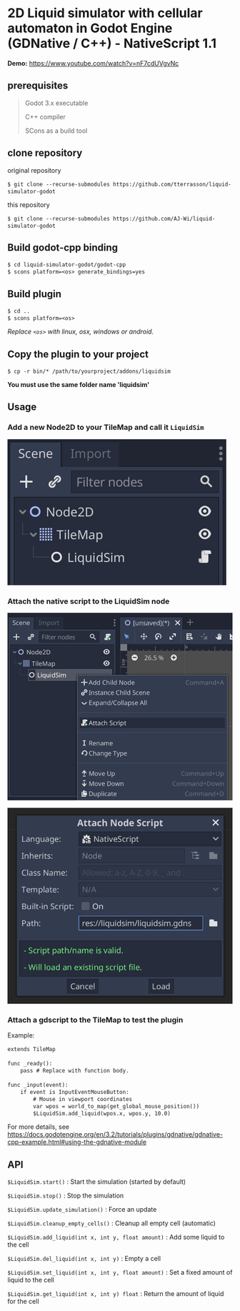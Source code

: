 # 2D Liquid simulator with cellular automaton in Godot Engine (GDNative / C++) - NativeScript 1.1

**Demo:** https://www.youtube.com/watch?v=nF7cdUVgvNc

## prerequisites

> Godot 3.x executable
>
> C++ compiler
>
> SCons as a build tool

## clone repository

original repository

```
$ git clone --recurse-submodules https://github.com/tterrasson/liquid-simulator-godot
```

this repository

```
$ git clone --recurse-submodules https://github.com/AJ-Wi/liquid-simulator-godot
```

## Build godot-cpp binding

```
$ cd liquid-simulator-godot/godot-cpp
$ scons platform=<os> generate_bindings=yes
```

## Build plugin

```
$ cd ..
$ scons platform=<os>
```

_Replace `<os>` with linux, osx, windows or android._

## Copy the plugin to your project

```
$ cp -r bin/* /path/to/yourproject/addons/liquidsim
```

**You must use the same folder name 'liquidsim'**

## Usage

### Add a new Node2D to your TileMap and call it `LiquidSim`

![alt text](doc/media/1.png?raw=true)

### Attach the native script to the LiquidSim node

![alt text](doc/media/2.png?raw=true)

![alt text](doc/media/3.png?raw=true)

### Attach a gdscript to the TileMap to test the plugin

Example:

```
extends TileMap

func _ready():
	pass # Replace with function body.

func _input(event):
	if event is InputEventMouseButton:
        # Mouse in viewport coordinates
		var wpos = world_to_map(get_global_mouse_position())
		$LiquidSim.add_liquid(wpos.x, wpos.y, 10.0)
```

For more details, see https://docs.godotengine.org/en/3.2/tutorials/plugins/gdnative/gdnative-cpp-example.html#using-the-gdnative-module

## API

`$LiquidSim.start()` : Start the simulation (started by default)

`$LiquidSim.stop()` : Stop the simulation

`$LiquidSim.update_simulation()` : Force an update

`$LiquidSim.cleanup_empty_cells()` : Cleanup all empty cell (automatic)

`$LiquidSim.add_liquid(int x, int y, float amount)` : Add some liquid to the cell

`$LiquidSim.del_liquid(int x, int y)` : Empty a cell

`$LiquidSim.set_liquid(int x, int y, float amount)` : Set a fixed amount of liquid to the cell

`$LiquidSim.get_liquid(int x, int y) float` : Return the amount of liquid for the cell
